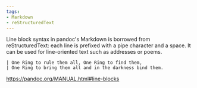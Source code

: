 ```yaml
---
tags:
- Markdown
- reStructuredText
---
```


Line block syntax in pandoc's Markdown is borrowed from
reStructuredText: each line is prefixed with a pipe character and a
space. It can be used for line-oriented text such as addresses or poems.

    | One Ring to rule them all, One Ring to find them,
    | One Ring to bring them all and in the darkness bind them.

https://pandoc.org/MANUAL.html#line-blocks
